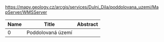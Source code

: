 https://mapy.geology.cz/arcgis/services/Dulni_Dila/poddolovana_uzemi/MapServer/WMSServer

|Name|Title|Abstract|
|--|--|--|
|0|Poddolovaná území||
